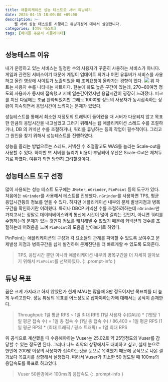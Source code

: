 ```yaml
---
title: 애플리케이션 성능 테스트로 서버 튜닝하기
date: 2024-04-15 18:00:00 +09:00
description: >-
    웹 서버 성능 테스트를 시행하고 튜닝과정에 대해서 설명합니다.
categories: [성능 테스트]
tags: [메이플 주문서 시뮬레이터]
---
```


## 성능테스트 이유
내가 운영하고 있는 서비스는 일정한 수의 사용자가 꾸준히 사용하는 서비스가 아니다. 게임과 관련된 서비스이기 때문에 게임이 업데이트 되거나 어떤 유튜버가 서비스를 사용하고 올린 영상에 사이트가 노출되었을 때 조회요청이 올라가는 경향이 있다.
![](https://github.com/mynameisjaehoon/mynameisjaehoon.github.io/assets/76734067/34f721cd-2e27-4a88-ab83-5d1658702dd9)
위 차트는 사용자 수를 나타내는 차트이다. 한눈에 봐도 높은 구간이 있는데, 270~80여명 정도의 사용자가 동시에 접속했고 저때 일순간이였지만 응답시간이 굉장히 느려졌다. 피크를 지난 다음에는 조금 완화되었지만 그래도 100여명 정도의 사용자가 동시접속하는 상황이 지속되면서 응답시간이 느려지는 문제가 있었다.

성능테스트를 통해서 최소한 저정도의 트래픽이 들어왔을 때 서버가 다운되지 않고 목표한 만큼의 응답시간을 내고싶었고 그러기 위해서는 웹 애플리케이션 스레드 수를 조절하거나, DB 의 커넥션 수를 조절하거나, 쿼리를 튜닝하는 등의 작업이 필수적이다. 그리고 그 원인을 찾기 위해서 성능테스트를 진행하였다.

성능을 올리는 방법으로는 스레드, 커넥션 수 조절말고도 WAS를 늘리는 Scale-out을 사용할 수 있다. 하지만 또 서버를 늘리기 비용이 부담되어 우선은 Scale-Out은 제쳐두기로 하였다. 여유가 되면 당연히 고려할것이다.

## 성능테스트 도구 선정
많이 사용되는 성능 테스트 도구에는 `JMeter`, `nGrinder`, `PinPoint` 등의 도구가 있다. 처음에는 `nGrinder`를 사용해서 테스트를 진행했다. `nGrinder`를 사용하면 TPS, 평균 응답시간등의 정보를 얻을 수 있다. 하지만 애플리케이션 내부의 문제 발생지점과 병목구간을 확인하기란 어려웠다. 특히나 DBCP 커넥션 수를 조절하려하는데 `nGrinder`만 가지고서는 정말로 데이터베이스와의 통신에 시간이 많이 걸리는 것인지, 아니면 쿼리를 수행하는데 문제가 있는 것인지 정보를 캐치해낼 수 없었기 때문에 커넥션의 갯수를 조절하는데 어려움을 느껴 `PinPoint`의 도움을 받아보기로 하였다.

PinPoint는 애플리케이션의 구성과 각 요소들의 관계를 파악할 수 있도록 보여주고 문제발생 지점과 병목구간을 쉽게 발견하여 문제진단을 더 빠르게할 수 있도록 도와준다.

> TPS, 응답시간 뿐만 아니라 애플리케이션 내부의 병목구간을 더 자세히 알아보기 위해서 `PinPoint`를 선택하였다.
{: .prompt-info }

## 튜닝 목표
꿈은 크게 가지라고 하지 않았던가 현재 MAU는 많을때 3만 정도이지만 목표치를 더 높게 두려고한다. 성능 튜닝의 목표를 어느정도로 잡아야하는가에 대해서는 공식이 존재한다.

> Throughput: 1일 평균 RPS ~ 1일 최대 RPS
> (1일 사용자 수(DAU)) * (1명당 1일 평균 접속 수) = 1일 총 접속 수
> (1일 총 접속 수) / 86,400 = 1일 평균 RPS
> (1일 평균 RPS) * (최대 트래픽 / 평소 트래픽) = 1일 최대 RPS

위 공식으로 계산했을 때 수용해야하는 Vuser는 25.02로 약 25명정도의 Vuser를 감당할 수 있는 정도면 된다. 그러나 나느 최악의 상황에서도 대비하고 싶고, 실제 눈으로 한번에 200명 이상의 사용자가 접속하는것을 눈으로 목격했기 때문에 공식으로 나온 결과보다 목표치를 상향해서 설정했다. 따라서 Vuser가 최소한 50 정도일 때 100ms의 응답속도를 목표로 하고있다.

> Vuser 50환경에서 100ms의 응답속도
{: .prompt-info }